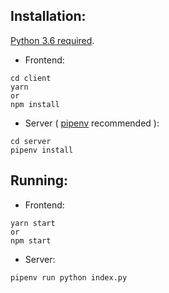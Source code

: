 ## Installation:
[Python 3.6 required](https://www.python.org/downloads/release/python-368/).

- Frontend:
```
cd client
yarn
or
npm install
```

- Server ( [pipenv](https://pypi.org/project/pipenv/) recommended ):
```
cd server
pipenv install
```

## Running:

- Frontend:
```
yarn start
or
npm start
```

- Server:
```
pipenv run python index.py
```